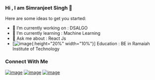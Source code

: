 ### Hi , I am Simranjeet Singh 👋


Here are some ideas to get you started:

- 🔭 I’m currently working on : DSALGO
- 🌱 I’m currently learning : Machine Learning
- 💬 Ask me about : React Js
- [![image](https://user-images.githubusercontent.com/55270335/109523503-708f6300-7ad5-11eb-90a6-d95e16f993c4.png){:height="20%" width="10%"}]
Education : BE in Ramaiah Institute of Technology

### Connect With Me
[![image](https://user-images.githubusercontent.com/55270335/109523754-b4826800-7ad5-11eb-867c-6d0e1b5b6be6.png)](https://www.linkedin.com/in/simranjeet-singh-882679193/)
[![image](https://user-images.githubusercontent.com/55270335/109524246-4a1df780-7ad6-11eb-8ddb-6c826f7016ed.png)](https://twitter.com/Simranj02511791)
[![image](https://user-images.githubusercontent.com/55270335/109524397-7afe2c80-7ad6-11eb-9f57-4f01d7956850.png)](https://www.instagram.com/sims_i784/)

